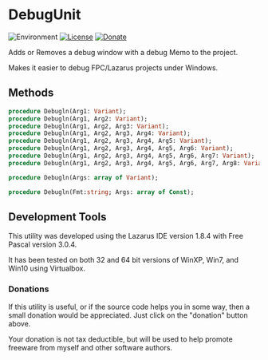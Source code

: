 # DebugUnit
![Environment](https://img.shields.io/badge/Windows-XP,%20Vista,%207,%208,%2010-brightgreen.svg)
[![License](https://img.shields.io/badge/license-unlicense-yellow.svg)](https://unlicense.org)
[![Donate](https://img.shields.io/badge/Donate-PayPal-red.svg)](https://www.paypal.me/JimDreherHome)

Adds or Removes a debug window with a debug Memo to the project.

Makes it easier to debug FPC/Lazarus projects under Windows.

## Methods
	
```pascal
procedure Debugln(Arg1: Variant);
procedure Debugln(Arg1, Arg2: Variant);
procedure Debugln(Arg1, Arg2, Arg3: Variant);
procedure Debugln(Arg1, Arg2, Arg3, Arg4: Variant);
procedure Debugln(Arg1, Arg2, Arg3, Arg4, Arg5: Variant);
procedure Debugln(Arg1, Arg2, Arg3, Arg4, Arg5, Arg6: Variant);
procedure Debugln(Arg1, Arg2, Arg3, Arg4, Arg5, Arg6, Arg7: Variant);
procedure Debugln(Arg1, Arg2, Arg3, Arg4, Arg5, Arg6, Arg7, Arg8: Variant);

procedure Debugln(Args: array of Variant);

procedure Debugln(Fmt:string; Args: array of Const);
```

## Development Tools

This utility was developed using the Lazarus IDE version 1.8.4 with Free Pascal version 3.0.4.

It has been tested on both 32 and 64 bit versions of WinXP, Win7, and Win10 using Virtualbox.

### Donations

If this utility is useful, or if the source code helps you in some way, then a small donation would be appreciated.  Just click on the "donation" button above.

Your donation is not tax deductible, but will be used to help promote freeware from myself and other software authors.  
